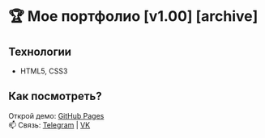# 🏆 Мое портфолио [v1.00] [archive]

## Технологии  
- HTML5, CSS3

## Как посмотреть?  
Открой демо: [GitHub Pages](https://rustem4uz.github.io/rustem4uz-portfolio-archive/)  
📫 Связь: [Telegram](https://t.me/emir4uz) | [VK](https://vk.com/rustem4uz)  
